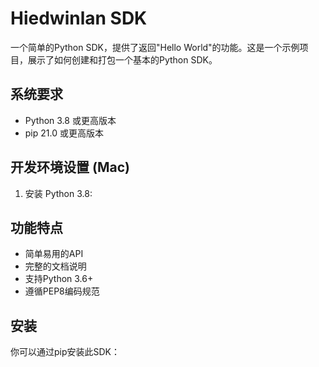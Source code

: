 # Hiedwinlan SDK

一个简单的Python SDK，提供了返回"Hello World"的功能。这是一个示例项目，展示了如何创建和打包一个基本的Python SDK。

## 系统要求

- Python 3.8 或更高版本
- pip 21.0 或更高版本

## 开发环境设置 (Mac)

1. 安装 Python 3.8:

## 功能特点

- 简单易用的API
- 完整的文档说明
- 支持Python 3.6+
- 遵循PEP8编码规范

## 安装

你可以通过pip安装此SDK：
